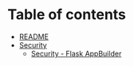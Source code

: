 # Table of contents

* [README](README.md)
* [Security](Security.md)
  * [Security - Flask AppBuilder](security/security-flask-appbuilder.md)
